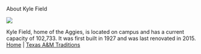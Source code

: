 About Kyle Field

![](https://upload.wikimedia.org/wikipedia/commons/thumb/4/42/Kyle_Field_Panorama.jpg/1200px-Kyle_Field_Panorama.jpg)

Kyle Field, home of the Aggies, is located on campus and has a current capacity of 102,733. It was first built in 1927 and was last renovated in 2015.
[Home](https://sant1030.github.io/AGGIEGITHUB/)
|
[Texas A&M Traditions](https://sant1030.github.io/AGGIEGITHUB/Dylan_Page/)
